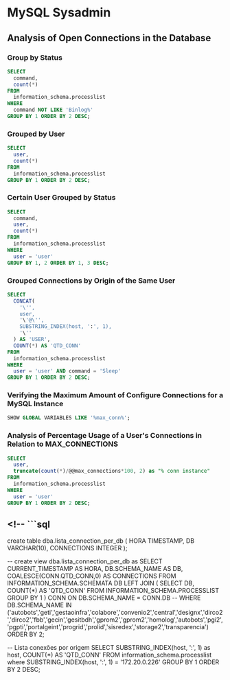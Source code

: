 # MySQL Sysadmin

## Analysis of Open Connections in the Database

### Group by Status

```sql
SELECT
  command,
  count(*)
FROM
  information_schema.processlist
WHERE
  command NOT LIKE 'Binlog%'
GROUP BY 1 ORDER BY 2 DESC;
```

### Grouped by User

```sql
SELECT
  user,
  count(*)
FROM
  information_schema.processlist
GROUP BY 1 ORDER BY 2 DESC;
```

### Certain User Grouped by Status

```sql
SELECT
  command,
  user,
  count(*)
FROM
  information_schema.processlist
WHERE
  user = 'user'
GROUP BY 1, 2 ORDER BY 1, 3 DESC;
```

### Grouped Connections by Origin of the Same User

```sql
SELECT
  CONCAT(
    '\'',
    user,
    '\'@\'',
    SUBSTRING_INDEX(host, ':', 1),
    '\''
  ) AS 'USER',
  COUNT(*) AS 'QTD_CONN'
FROM
  information_schema.processlist
WHERE
  user = 'user' AND command = 'Sleep'
GROUP BY 1 ORDER BY 2 DESC;
```

### Verifying the Maximum Amount of Configure Connections for a MySQL Instance

```sql
SHOW GLOBAL VARIABLES LIKE '%max_conn%';
```

### Analysis of Percentage Usage of a User's Connections in Relation to MAX_CONNECTIONS

```sql
SELECT
  user,
  truncate(count(*)/@@max_connections*100, 2) as "% conn instance"
FROM
  information_schema.processlist
WHERE
  user = 'user'
GROUP BY 1 ORDER BY 2 DESC;
```

## <!-- ```sql

create table dba.lista_connection_per_db
(
HORA TIMESTAMP,
DB VARCHAR(10),
CONNECTIONS INTEGER
);

--
create view dba.lista_connection_per_db as
SELECT
CURRENT_TIMESTAMP AS HORA,
DB.SCHEMA_NAME AS DB,
COALESCE(CONN.QTD_CONN,0) AS CONNECTIONS
FROM INFORMATION_SCHEMA.SCHEMATA DB
LEFT JOIN (
SELECT
DB,
COUNT(\*) AS 'QTD_CONN'
FROM
INFORMATION_SCHEMA.PROCESSLIST
GROUP BY 1
) CONN ON DB.SCHEMA_NAME = CONN.DB
-- WHERE DB.SCHEMA_NAME IN ('autobots','geti','gestaoinfra','colabore','convenio2','central','designx','dirco2','dirco2','fbb','gecin','gesitbdh','gprom2','gprom2','homolog','autobots','pgi2','pgpti','portalgeint','progrid','prolid','sisredex','storage2','transparencia')
ORDER BY 2;

-- Lista conexões por origem
SELECT
SUBSTRING_INDEX(host, ':', 1) as host,
COUNT(\*) AS 'QTD_CONN'
FROM
information_schema.processlist
where SUBSTRING_INDEX(host, ':', 1) = '172.20.0.226'
GROUP BY 1
ORDER BY 2 DESC;

```-->

```
